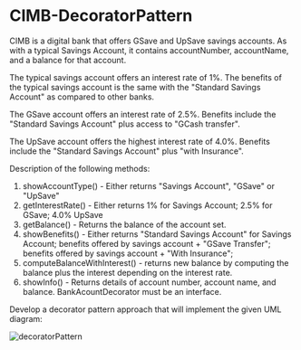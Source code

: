 # CIMB-DecoratorPattern

CIMB is a digital bank that offers GSave and UpSave savings accounts. As with a typical
Savings Account, it contains accountNumber, accountName, and a balance for that account.

The typical savings account offers an interest rate of 1%.
The benefits of the typical savings account is the same with the "Standard Savings Account" as
compared to other banks.

The GSave account offers an interest rate of 2.5%.
Benefits include the "Standard Savings Account" plus access to "GCash transfer".

The UpSave account offers the highest interest rate of 4.0%.
Benefits include the "Standard Savings Account" plus "with Insurance".

Description of the following methods:
1. showAccountType() - Either returns "Savings Account", "GSave" or "UpSave"
2. getInterestRate() - Either returns 1% for Savings Account; 2.5% for GSave; 4.0%
UpSave
3. getBalance() - Returns the balance of the account set.
4. showBenefits() - Either returns "Standard Savings Account" for Savings Account;
benefits offered by savings account + "GSave Transfer";
benefits offered by savings account + "With Insurance";
5. computeBalanceWithInterest() - returns new balance by computing the balance plus
the interest depending on the interest rate.
6. showInfo() - Returns details of account number, account name, and balance.
BankAcountDecorator must be an interface.


Develop a decorator pattern approach that will implement the given UML diagram:

![decoratorPattern](https://github.com/user-attachments/assets/cf6f148b-4e47-4e54-90b2-a6f5cc99bf8c)
